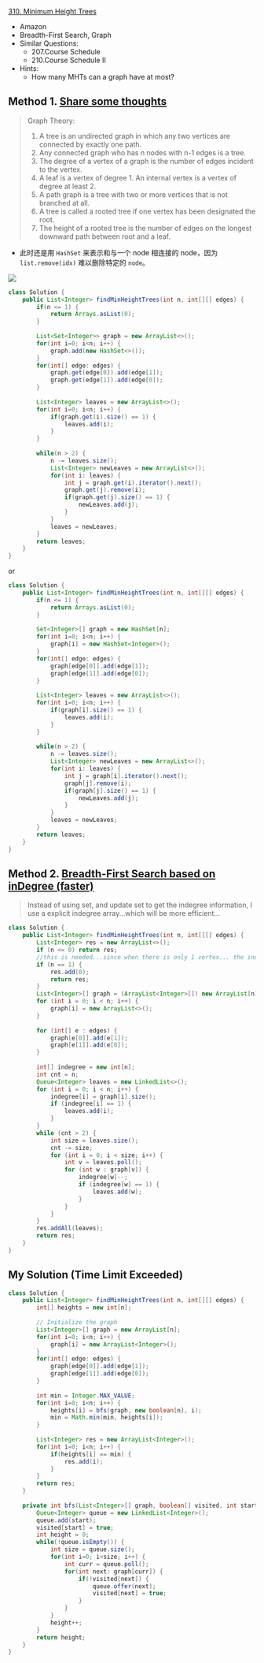 [310. Minimum Height Trees](https://leetcode.com/problems/minimum-height-trees/)

* Amazon
* Breadth-First Search, Graph
* Similar Questions:
    * 207.Course Schedule
    * 210.Course Schedule II
* Hints:
    * How many MHTs can a graph have at most?
    
    
## Method 1. [Share some thoughts](https://leetcode.com/problems/minimum-height-trees/discuss/76055/Share-some-thoughts)
> Graph Theory:
> 1. A tree is an undirected graph in which any two vertices are connected by exactly one path. 
> 2. Any connected graph who has n nodes with n-1 edges is a tree.
> 3. The degree of a vertex of a graph is the number of edges incident to the vertex.
> 4. A leaf is a vertex of degree 1. An internal vertex is a vertex of degree at least 2.
> 5. A path graph is a tree with two or more vertices that is not branched at all.
> 6. A tree is called a rooted tree if one vertex has been designated the root.
> 7. The height of a rooted tree is the number of edges on the longest downward path between root and a leaf.

* 此时还是用 `HashSet` 来表示和与一个 node 相连接的 node，因为 `list.remove(idx)` 难以删除特定的 `node`。

![](images/310_Breadth_First_Search.jpg)

```java 
class Solution {
    public List<Integer> findMinHeightTrees(int n, int[][] edges) {
        if(n <= 1) {
            return Arrays.asList(0);
        }
        
        List<Set<Integer>> graph = new ArrayList<>();
        for(int i=0; i<n; i++) {
            graph.add(new HashSet<>());
        }
        for(int[] edge: edges) {
            graph.get(edge[0]).add(edge[1]);
            graph.get(edge[1]).add(edge[0]);
        }
        
        List<Integer> leaves = new ArrayList<>();
        for(int i=0; i<n; i++) {
            if(graph.get(i).size() == 1) {
                leaves.add(i);
            }
        }
        
        while(n > 2) {
            n -= leaves.size();
            List<Integer> newLeaves = new ArrayList<>();
            for(int i: leaves) {
                int j = graph.get(i).iterator().next();
                graph.get(j).remove(i);
                if(graph.get(j).size() == 1) {
                    newLeaves.add(j);
                }
            }
            leaves = newLeaves;
        }
        return leaves;
    }
}
```

or 

```java 
class Solution {
    public List<Integer> findMinHeightTrees(int n, int[][] edges) {
        if(n <= 1) {
            return Arrays.asList(0);
        }
        
        Set<Integer>[] graph = new HashSet[n];
        for(int i=0; i<n; i++) {
            graph[i] = new HashSet<Integer>();
        }
        for(int[] edge: edges) {
            graph[edge[0]].add(edge[1]);
            graph[edge[1]].add(edge[0]);
        }
        
        List<Integer> leaves = new ArrayList<>();
        for(int i=0; i<n; i++) {
            if(graph[i].size() == 1) {
                leaves.add(i);
            }
        }
        
        while(n > 2) {
            n -= leaves.size();
            List<Integer> newLeaves = new ArrayList<>();
            for(int i: leaves) {
                int j = graph[i].iterator().next();
                graph[j].remove(i);
                if(graph[j].size() == 1) {
                    newLeaves.add(j);
                }
            }
            leaves = newLeaves;
        }
        return leaves;
    }
}
```


## Method 2. [Breadth-First Search based on inDegree (faster)](https://leetcode.com/problems/minimum-height-trees/discuss/76055/Share-some-thoughts)
>  Instead of using set, and update set to get the indegree information, I use a explicit indegree array...which will be more efficient...

```java 
class Solution {
    public List<Integer> findMinHeightTrees(int n, int[][] edges) {
        List<Integer> res = new ArrayList<>();
        if (n <= 0) return res;
        //this is needed...since when there is only 1 vertex... the indegree of it will be 0..this case is not included in the following discussion...
        if (n == 1) {
            res.add(0);
            return res;
        }
        List<Integer>[] graph = (ArrayList<Integer>[]) new ArrayList[n];
        for (int i = 0; i < n; i++) {
            graph[i] = new ArrayList<>();
        }
        
        for (int[] e : edges) {
            graph[e[0]].add(e[1]);
            graph[e[1]].add(e[0]);
        }
        
        int[] indegree = new int[n];
        int cnt = n;
        Queue<Integer> leaves = new LinkedList<>();
        for (int i = 0; i < n; i++) {
            indegree[i] = graph[i].size();
            if (indegree[i] == 1) {
                leaves.add(i);
            }
        }
        while (cnt > 2) {
            int size = leaves.size();
            cnt -= size;
            for (int i = 0; i < size; i++) {
                int v = leaves.poll();
                for (int w : graph[v]) {
                    indegree[w]--;
                    if (indegree[w] == 1) {
                        leaves.add(w);
                    }
                }
            }
        }
        res.addAll(leaves);
        return res;
    }          
}
```


## My Solution (Time Limit Exceeded)
```java 
class Solution {
    public List<Integer> findMinHeightTrees(int n, int[][] edges) {
        int[] heights = new int[n];
        
        // Initialize the graph
        List<Integer>[] graph = new ArrayList[n];
        for(int i=0; i<n; i++) {
            graph[i] = new ArrayList<Integer>();
        }
        for(int[] edge: edges) {
            graph[edge[0]].add(edge[1]);
            graph[edge[1]].add(edge[0]);
        }
        
        int min = Integer.MAX_VALUE;
        for(int i=0; i<n; i++) {
            heights[i] = bfs(graph, new boolean[n], i);
            min = Math.min(min, heights[i]);
        }
        
        List<Integer> res = new ArrayList<Integer>();
        for(int i=0; i<n; i++) {
            if(heights[i] == min) {
                res.add(i);
            }
        }
        return res;
    }
    
    private int bfs(List<Integer>[] graph, boolean[] visited, int start) {
        Queue<Integer> queue = new LinkedList<Integer>();
        queue.add(start);
        visited[start] = true;
        int height = 0;
        while(!queue.isEmpty()) {
            int size = queue.size();
            for(int i=0; i<size; i++) {
                int curr = queue.poll();
                for(int next: graph[curr]) {
                    if(!visited[next]) {
                        queue.offer(next);
                        visited[next] = true;
                    }
                }
            }
            height++;
        }
        return height;
    }
}
```

